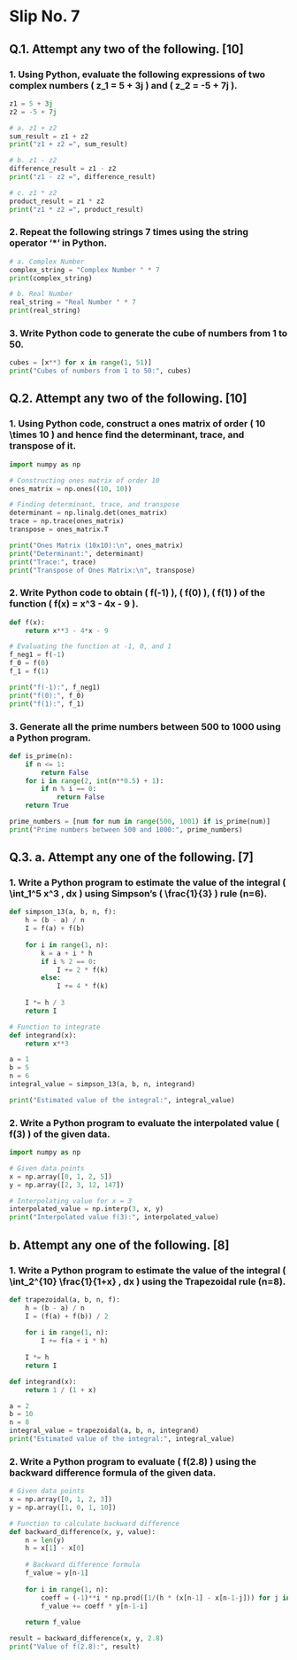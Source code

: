 
# Slip No. 7

## Q.1. Attempt any two of the following. [10]

### 1. Using Python, evaluate the following expressions of two complex numbers \( z_1 = 5 + 3j \) and \( z_2 = -5 + 7j \).

```python
z1 = 5 + 3j
z2 = -5 + 7j

# a. z1 + z2
sum_result = z1 + z2
print("z1 + z2 =", sum_result)

# b. z1 - z2
difference_result = z1 - z2
print("z1 - z2 =", difference_result)

# c. z1 * z2
product_result = z1 * z2
print("z1 * z2 =", product_result)
```

### 2. Repeat the following strings 7 times using the string operator ‘*’ in Python.

```python
# a. Complex Number
complex_string = "Complex Number " * 7
print(complex_string)

# b. Real Number
real_string = "Real Number " * 7
print(real_string)
```

### 3. Write Python code to generate the cube of numbers from 1 to 50.

```python
cubes = [x**3 for x in range(1, 51)]
print("Cubes of numbers from 1 to 50:", cubes)
```

## Q.2. Attempt any two of the following. [10]

### 1. Using Python code, construct a ones matrix of order \( 10 \times 10 \) and hence find the determinant, trace, and transpose of it.

```python
import numpy as np

# Constructing ones matrix of order 10
ones_matrix = np.ones((10, 10))

# Finding determinant, trace, and transpose
determinant = np.linalg.det(ones_matrix)
trace = np.trace(ones_matrix)
transpose = ones_matrix.T

print("Ones Matrix (10x10):\n", ones_matrix)
print("Determinant:", determinant)
print("Trace:", trace)
print("Transpose of Ones Matrix:\n", transpose)
```

### 2. Write Python code to obtain \( f(-1) \), \( f(0) \), \( f(1) \) of the function \( f(x) = x^3 - 4x - 9 \).

```python
def f(x):
    return x**3 - 4*x - 9

# Evaluating the function at -1, 0, and 1
f_neg1 = f(-1)
f_0 = f(0)
f_1 = f(1)

print("f(-1):", f_neg1)
print("f(0):", f_0)
print("f(1):", f_1)
```

### 3. Generate all the prime numbers between 500 to 1000 using a Python program.

```python
def is_prime(n):
    if n <= 1:
        return False
    for i in range(2, int(n**0.5) + 1):
        if n % i == 0:
            return False
    return True

prime_numbers = [num for num in range(500, 1001) if is_prime(num)]
print("Prime numbers between 500 and 1000:", prime_numbers)
```

## Q.3. a. Attempt any one of the following. [7]

### 1. Write a Python program to estimate the value of the integral \( \int_1^5 x^3 \, dx \) using Simpson’s \( \frac{1}{3} \) rule (n=6).

```python
def simpson_13(a, b, n, f):
    h = (b - a) / n
    I = f(a) + f(b)
    
    for i in range(1, n):
        k = a + i * h
        if i % 2 == 0:
            I += 2 * f(k)
        else:
            I += 4 * f(k)
    
    I *= h / 3
    return I

# Function to integrate
def integrand(x):
    return x**3

a = 1
b = 5
n = 6
integral_value = simpson_13(a, b, n, integrand)

print("Estimated value of the integral:", integral_value)
```

### 2. Write a Python program to evaluate the interpolated value \( f(3) \) of the given data.

```python
import numpy as np

# Given data points
x = np.array([0, 1, 2, 5])
y = np.array([2, 3, 12, 147])

# Interpolating value for x = 3
interpolated_value = np.interp(3, x, y)
print("Interpolated value f(3):", interpolated_value)
```

## b. Attempt any one of the following. [8]

### 1. Write a Python program to estimate the value of the integral \( \int_2^{10} \frac{1}{1+x} \, dx \) using the Trapezoidal rule (n=8).

```python
def trapezoidal(a, b, n, f):
    h = (b - a) / n
    I = (f(a) + f(b)) / 2
    
    for i in range(1, n):
        I += f(a + i * h)
    
    I *= h
    return I

def integrand(x):
    return 1 / (1 + x)

a = 2
b = 10
n = 8
integral_value = trapezoidal(a, b, n, integrand)
print("Estimated value of the integral:", integral_value)
```

### 2. Write a Python program to evaluate \( f(2.8) \) using the backward difference formula of the given data.

```python
# Given data points
x = np.array([0, 1, 2, 3])
y = np.array([1, 0, 1, 10])

# Function to calculate backward difference
def backward_difference(x, y, value):
    n = len(y)
    h = x[1] - x[0]
    
    # Backward difference formula
    f_value = y[n-1]
    
    for i in range(1, n):
        coeff = (-1)**i * np.prod([1/(h * (x[n-1] - x[n-1-j])) for j in range(1, i+1)]) # Product for coefficients
        f_value += coeff * y[n-1-i]
    
    return f_value

result = backward_difference(x, y, 2.8)
print("Value of f(2.8):", result)
```

